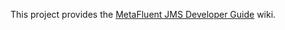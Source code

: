 This project provides the [MetaFluent JMS Developer Guide](https://github.com/MetaFluent/jms-developer-guide.wiki) wiki. 
